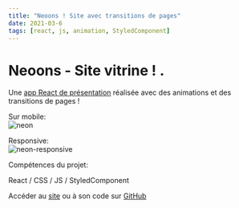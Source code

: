 ```yaml
---
title: "Neoons ! Site avec transitions de pages"
date: 2021-03-6
tags: [react, js, animation, StyledComponent]
---
```


# Neoons - Site vitrine ! .

Une [app React de présentation](http://neoons.herokuapp.com/) réalisée avec des animations et des transitions de pages !

Sur mobile:  
<img src="{{ site.url }}{{ site.baseurl }}/images/neons/neon_phone.gif" alt="neon">

Responsive:  
<img src="{{ site.url }}{{ site.baseurl }}/images/neons/neon_responsive.gif" alt="neon-responsive">

Compétences du projet:

React / CSS / JS / StyledComponent

Accéder au [site](http://neoons.herokuapp.com/) ou à son code sur [GitHub](https://github.com/MassDo/capture)

